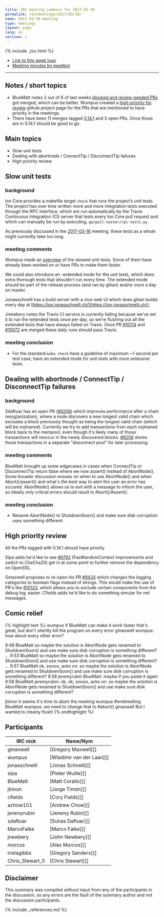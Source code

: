 ```yaml
---
title: IRC meeting summary for 2017-03-30
permalink: /en/meetings/2017/03/30/
name: 2017-03-30-meeting
type: meetings
layout: page
lang: en
version: 1
---
```

{% include _toc.html %}
 
- [Link to this week logs](https://botbot.me/freenode/ion-core-dev/2017-03-30/?msg=83238145&page=2)
- [Meeting minutes by meetbot](http://www.erisian.com.au/meetbot/ion-core-dev/2017/ion-core-dev.2017-03-30-19.01.html)
 
---

## Notes / short topics

- BlueMatt notes 2 out of 6 of last weeks [blocked and review-needed PRs](/en/meetings/2017/03/23/#blocked-and-review-needed-prs) got merged, which can be better. Wumpus created a [high-priority for review](https://github.com/ion/ion/projects/8) github project page for the PRs that are mentioned to have priority in the meetings.
- There have been 11 merges tagged [0.14.1](https://github.com/ion/ion/pulls?q=is%3Aopen+is%3Apr+milestone%3A0.14.1) and 3 open PRs. Once those are in 0.14.1 should be good to go.

## Main topics

- Slow unit tests
- Dealing with abortnode / ConnectTip / DisconnectTip failures
- High priority review

## Slow unit tests

### background

Ion Core provides a makefile target `check` that runs the project’s unit tests. The project has over time written more and more integration tests executed through the RPC interface, which are run automatically by the Travis Continuous Integration (CI) server that tests every Ion Core pull request and which can manually be run by executing, `qa/pull-tester/rpc-tests.py`

As previously discussed in the [2017-03-16](/en/meetings/2017/03/16/#revising-make-check-tests) meeting, these tests as a whole might currently take too long.

### meeting comments

Wumpus made an [overview][#10026] of the slowest unit tests. Some of them have already been worked on or have PRs to make them faster.

We could also introduce an -extended mode for the unit tests, which does extra thorough tests that shouldn't run every time. The extended mode should be part of the release process (and ran by gitian) and/or once a day on master.

Jonasschnelli has a build server with a nice web UI which does gitian builds every day at [https://ion.jonasschnelli.ch/](https://ion.jonasschnelli.ch/).

Jnewbery notes the Travis CI service is currently failing because we've set it to run the extended tests once per day, so we're flushing out all the extended tests that have always failed on Travis. Once PR [#10114][] and [#10072][] are merged these daily runs should pass Travis.

### meeting conclusion

- For the standard `make check` have a guideline of maximum ~1 second per test case, have an extended mode for unit tests with more extensive tests.

## Dealing with abortnode / ConnectTip / DisconnectTip failures

### background

Sdaftuar has an open PR ([#9208][]) which improves performance after a chain reorg(anization), where a node discovers a new longest valid chain which excludes a block previously thought as being the longest valid chain (which will be orphaned). Currently we try to add transactions from each orphaned block back to the mempool, even though it's likely many of those transactions will reoccur in the newly discovered blocks. [#9208][] stores those transactions in a separate "disconnect pool" for later processing.

### meeting comments

BlueMatt brought up some edgecases in cases when ConnectTip or DisconnectTip return false where we now assert() instead of AbortNode(). Some broader discussion ensues on when to use AbortNode() and when Abort()/assert() and what's the best way to alert the user an error has occured. AbortNode() allows us to exit with a message to inform the user, so ideally only critical errors should result in Abort()/Assert().

### meeting conclusion

- Rename AbortNode() to ShutdownSoon() and make sure disk corruption uses something different.

## High priority review

All the PRs tagged with 0.14.1 should have priority

Sipa adds he'd like to see [#9792][] (FastRandomContext improvements and switch to ChaCha20) get in at some point to further remove the dependency on OpenSSL.

Gmaxwell proposes to re-open his PR [#9424][] which changes the logging categories to boolean flags instead of strings. This would make the use of PR's like [#10123][], which allows you to exclude certain components from the debug log, easier. Cfields adds he'd like to do something simular for net messages.

## Comic relief

{% highlight text %}
wumpus             if BlueMatt can make it work faster that's great, but don't silently kill the program on every error
gmaxwell           wumpus: how about every other error?

9:48  BlueMatt     so maybe the solution is AbortNode gets renamed to ShutdownSoon() and use make sure disk corruption is something different?
...
9:53  BlueMatt     <BlueMatt> so maybe the solution is AbortNode gets renamed to ShutdownSoon() and use make sure disk corruption is something different?
...
9:57  BlueMatt     ok, soooo, acks on:<BlueMatt> <BlueMatt> so maybe the solution is AbortNode gets renamed to ShutdownSoon() and use make sure disk corruption is something different?
9:58  jeremyrubin  BlueMatt: maybe if you paste it again
9:58  BlueMatt     jeremyrubin: ok, <BlueMatt> ok, soooo, acks on:<BlueMatt> <BlueMatt> so maybe the solution is AbortNode gets renamed to ShutdownSoon() and use make sure disk corruption is something different?

jtimon             it seems it's time to abort the meeting
wumpus             #endmeeting
BlueMatt           wumpus: we need to change that to #abort()
gmaxwell           But I wanted to cleanly flush!
{% endhighlight %}

## Participants
 
| IRC nick        | Name/Nym                  |
|-----------------|---------------------------|
| gmaxwell        | [Gregory Maxwell][]       |
| wumpus          | [Wladimir van der Laan][] |
| jonasschnelli   | [Jonas Schnelli][]        |
| sipa            | [Pieter Wuille][]         |
| BlueMatt        | [Matt Corallo][]          |
| jtimon          | [Jorge Timón][]           |
| cfields         | [Cory Fields][]           |
| achow101        | [Andrew Chow][]           |
| jeremyrubin     | [Jeremy Rubin][]          |
| sdaftuar        | [Suhas Daftuar][]         |
| MarcoFalke      | [Marco Falke][]           |
| jnewbery        | [John Newbery][]          |
| morcos          | [Alex Morcos][]           |
| instagibbs      | [Gregory Sanders][]       |
| Chris_Stewart_5 | [Chris Stewart][]         |

## Disclaimer
 
This summary was compiled without input from any of the participants in the discussion, so any errors are the fault of the summary author and not the discussion participants.

[#10026]: https://github.com/ion/ion/issues/10026
[#10114]: https://github.com/ion/ion/pull/10114
[#10072]: https://github.com/ion/ion/pull/10072
[#9792]: https://github.com/ion/ion/pull/9792
[#9424]: https://github.com/ion/ion/pull/9424
[#10123]: https://github.com/ion/ion/pull/10123
[#9208]: https://github.com/ion/ion/pull/9208

{% include _references.md %}
